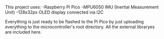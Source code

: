 This project uses:
  -Raspberry Pi Pico
  -MPU6050 IMU (Inertial Measurement Unit)
  -128x32px OLED display connected via I2C

Everything is just ready to be flashed to the Pi Pico by just uploading everything to the microcontroller's root directory.
All the external libraryes are included here.
